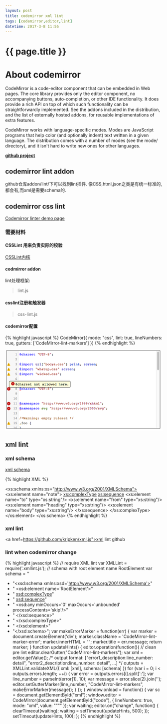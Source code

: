 ```yaml
---
layout: post
title: codemirror xml lint
tags: [codemirror,editor,lint]
datetime: 2017-3-8 11:56
---
```


{{ page.title }}
================
# About codemirror

CodeMirror is a code-editor component that can be embedded in Web pages. The core library provides only the editor component, no accompanying buttons, auto-completion, or other IDE functionality. It does provide a rich API on top of which such functionality can be straightforwardly implemented. See the addons included in the distribution, and the list of externally hosted addons, for reusable implementations of extra features.

CodeMirror works with language-specific modes. Modes are JavaScript programs that help color (and optionally indent) text written in a given language. The distribution comes with a number of modes (see the mode/ directory), and it isn't hard to write new ones for other languages.

<a href="https://github.com/codemirror/codemirror"><strong>github project</strong></a>

## codemirror lint addon

github仓库addon/lint/下可以找到lint插件.
像CSS,html,json之类是有统一标准的,都会有,而xml是需要schema的.

## codemirror css lint

<a href="http://codemirror.net/demo/lint.html">Codemirror linter demo page</a>

### 需要材料

#### CSSLint 用来负责实际的校验
<a href="https://github.com/CSSLint/csslint">CSSLint内核</a>

#### codmirror addon
lint处理框架:
> lint.js

#### csslint注册和触发器
> css-lint.js

#### codemirror配置

{% highlight javascript %}
CodeMirror({
    mode: "css",
    lint: true,
    lineNumbers: true,
    gutters: ['CodeMirror-lint-markers']
}) 
{% endhighlight %}

<p><img src="/assets/img/codemirror-css-lint.png"></p>

## xml lint

### xml schema

<a href="https://www.w3schools.com/xml/schema_intro.asp">xml schema</a>

{% highlight XML %}
<?xml version="1.0"?>
<xs:schema xmlns:xs="http://www.w3.org/2001/XMLSchema">
<xs:element name="note">
  <xs:complexType>
    <xs:sequence>
      <xs:element name="to" type="xs:string"/>
      <xs:element name="from" type="xs:string"/>
      <xs:element name="heading" type="xs:string"/>
      <xs:element name="body" type="xs:string"/>
    </xs:sequence>
  </xs:complexType>
</xs:element>
</xs:schema>
{% endhighlight %}

### xml lint

<a href=https://github.com/kripken/xml.js">xml lint github</a>

### lint when codemirror change

{% highlight javascript %}
// require XML lint
var XMLLint = require('.xmllint.js');
// schema with root element name RootElement
var schema = ''
+ "<xsd:schema xmlns:xsd='http://www.w3.org/2001/XMLSchema'>"
+ "	<xsd:element name='RootElement'>"
+ "		<xsd:complexType>"
+ "			<xsd:sequence>"
+ "				<xsd:any minOccurs='0' maxOccurs='unbounded' processContents='skip'/>"
+ "			</xsd:sequence>"
+ "		</xsd:complexType>"
+ "	</xsd:element>"
+ "</xsd:schema>"; 
var makeErrorMarker = function(err) {
    var marker = document.createElement('div');
    marker.className = 'CodeMirror-lint-marker-error';
    marker.innerHTML = '&nbsp;';
    marker.title = err.message;
    return marker;
}
function updateHints() {
  editor.operation(function(){
    // clean pre lint
    editor.clearGutter("CodeMirror-lint-markers");
    var xml = editor.getValue();
    /*
        output format: ["error1_description:line_number: detail", "error2_description:line_number: detail", ...]
    */
    outputs = XMLLint.validateXML({
        xml: [xml],
        schema: [schema]
    })
    for (var i = 0; i < outputs.errors.length; ++i) {
      var error = outputs.errors[i].split[':'];
      var line_number = parseInt(error[1], 10);
      var message = error.slice(2).join('');
      editor.setGutterMarker(line_number, "CodeMirror-lint-markers", makeErrorMarker(message));
    }
  });
}
window.onload = function() {
  var sc = document.getElementById("xml");
  window.editor = CodeMirror(document.getElementById("code"), {
    lineNumbers: true,
    mode: "xml",
    value: """"
  });
  var waiting;
  editor.on("change", function() {
    clearTimeout(waiting);
    waiting = setTimeout(updateHints, 500);
  });
  setTimeout(updateHints, 100);
};
{% endhighlight %}
